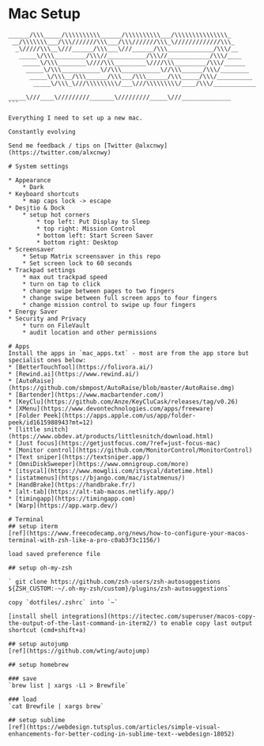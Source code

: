 # Mac Setup

````
______/\\\_____/\\\\\\\\\\______/\\\\\\\\\\___/\\\\\\\\\\\\\\\_        
 __/\\\\\\\___/\\\///////\\\___/\\\///////\\\_\/////////////\\\_       
  _\/////\\\__\///______/\\\___\///______/\\\_____________/\\\/__      
   _____\/\\\_________/\\\//___________/\\\//____________/\\\/____     
    _____\/\\\________\////\\\_________\////\\\_________/\\\/______    
     _____\/\\\___________\//\\\___________\//\\\______/\\\/________   
      _____\/\\\__/\\\______/\\\___/\\\______/\\\_____/\\\/__________  
       _____\/\\\_\///\\\\\\\\\/___\///\\\\\\\\\/____/\\\/____________ 
        _____\///____\/////////_______\/////////_____\///______________
```

Everything I need to set up a new mac.

Constantly evolving

Send me feedback / tips on [Twitter @alxcnwy](https://twitter.com/alxcnwy)

# System settings

* Appearance
	* Dark
* Keyboard shortcuts
	* map caps lock -> escape
* Desjtio & Dock
	* setup hot corners
		* top left: Put Display to Sleep
		* top right: Mission Control
		* bottom left: Start Screen Saver
		* bottom right: Desktop
* Screensaver
	* Setup Matrix screensaver in this repo
	* Set screen lock to 60 seconds
* Trackpad settings
	* max out trackpad speed
	* turn on tap to click
	* change swipe between pages to two fingers
	* change swipe between full screen apps to four fingers
	* change mission control to swipe up four fingers
* Energy Saver
* Security and Privacy
	* turn on FileVault
	* audit location and other permissions

# Apps
Install the apps in `mac_apps.txt` - most are from the app store but specialist ones below:
* [BetterTouchTool](https://folivora.ai/)
* [Rewind.ai](https://www.rewind.ai/)
* [AutoRaise](https://github.com/sbmpost/AutoRaise/blob/master/AutoRaise.dmg)
* [Bartender](https://www.macbartender.com/)
* [KeyClu](https://github.com/Anze/KeyCluCask/releases/tag/v0.26)
* [XMenu](https://www.devontechnologies.com/apps/freeware)
* [Folder Peek](https://apps.apple.com/us/app/folder-peek/id1615988943?mt=12)
* [little snitch](https://www.obdev.at/products/littlesnitch/download.html)
* [Just focus](https://getjustfocus.com/?ref=just-focus-mac)
* [Monitor control](https://github.com/MonitorControl/MonitorControl)
* [Text sniper](https://textsniper.app/)
* [OmniDiskSweeper](https://www.omnigroup.com/more)
* [itsycal](https://www.mowglii.com/itsycal/datetime.html)
* [istatmenus](https://bjango.com/mac/istatmenus/)
* [HandBrake](https://handbrake.fr/)
* [alt-tab](https://alt-tab-macos.netlify.app/)
* [timingapp](https://timingapp.com)
* [Warp](https://app.warp.dev/)

# Terminal
## setup iterm
[ref](https://www.freecodecamp.org/news/how-to-configure-your-macos-terminal-with-zsh-like-a-pro-c0ab3f3c1156/)

load saved preference file

## setup oh-my-zsh

` git clone https://github.com/zsh-users/zsh-autosuggestions ${ZSH_CUSTOM:-~/.oh-my-zsh/custom}/plugins/zsh-autosuggestions`

copy `dotfiles/.zshrc` into `~`

[install shell integrations](https://itectec.com/superuser/macos-copy-the-output-of-the-last-command-in-iterm2/) to enable copy last output shortcut (cmd+shift+a)

## setup autojump
[ref](https://github.com/wting/autojump)

## setup homebrew

### save
`brew list | xargs -L1 > Brewfile`

### load
`cat Brewfile | xargs brew`

## setup sublime
[ref](https://webdesign.tutsplus.com/articles/simple-visual-enhancements-for-better-coding-in-sublime-text--webdesign-18052)

